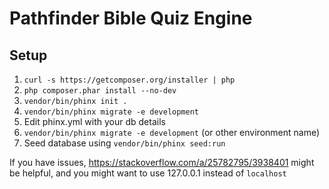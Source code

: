 # Pathfinder Bible Quiz Engine

## Setup

1. `curl -s https://getcomposer.org/installer | php`
2. `php composer.phar install --no-dev`
3. `vendor/bin/phinx init .`
4. `vendor/bin/phinx migrate -e development`
5. Edit phinx.yml with your db details
6. `vendor/bin/phinx migrate -e development` (or other environment name)
7. Seed database using `vendor/bin/phinx seed:run`

If you have issues, https://stackoverflow.com/a/25782795/3938401 might be helpful, and you might want to use 127.0.0.1 instead of `localhost`
